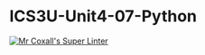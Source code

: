 # ICS3U-Unit4-07-Python

[![Mr Coxall's Super Linter](https://github.com/maliksalem1/ICS3U-Unit4-07-Python/workflows/Mr%20Coxall's%20Super%20Linter/badge.svg)](https://github.com/maliksalem1/ICS3U-Unit4-07-Python/actions/)
